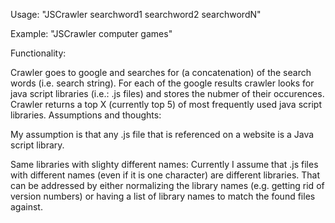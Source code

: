 Usage: "JSCrawler searchword1 searchword2 searchwordN"

Example: "JSCrawler computer games"

Functionality:

Crawler goes to google and searches for (a concatenation) of the search words (i.e. search string).
For each of the google results crawler looks for java script libraries (i.e.: .js files) and stores the nubmer of their occurences.
Crawler returns a top X (currently top 5) of most frequently used java script libraries.
Assumptions and thoughts:

My assumption is that any .js file that is referenced on a website is a Java script library.

Same libraries with slighty different names: Currently I assume that .js files with different names (even if it is one character) are different libraries. That can be addressed by either normalizing the library names (e.g. getting rid of version numbers) or having a list of library names to match the found files against.

